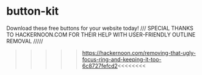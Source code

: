 # button-kit
Download these free buttons for your website today!
/// SPECIAL THANKS TO HACKERNOON.COM FOR THEIR HELP WITH USER-FRIENDLY OUTLINE REMOVAL /////
>>>>>https://hackernoon.com/removing-that-ugly-focus-ring-and-keeping-it-too-6c8727fefcd2<<<<<<<<
